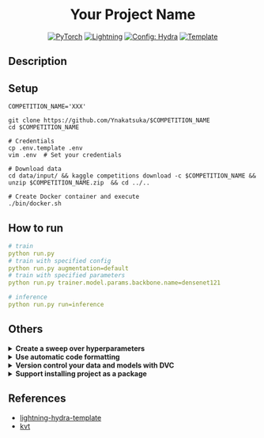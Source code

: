 <div align="center">

# Your Project Name

<a href="https://pytorch.org/get-started/locally/"><img alt="PyTorch" src="https://img.shields.io/badge/PyTorch-ee4c2c?logo=pytorch&logoColor=white"></a>
<a href="https://pytorchlightning.ai/"><img alt="Lightning" src="https://img.shields.io/badge/-Lightning-792ee5?logo=pytorchlightning&logoColor=white"></a>
<a href="https://hydra.cc/"><img alt="Config: Hydra" src="https://img.shields.io/badge/Config-Hydra-89b8cd"></a>
<a href="https://github.com/ashleve/lightning-hydra-template"><img alt="Template" src="https://img.shields.io/badge/-Lightning--Hydra--Template-017F2F?style=flat&logo=github&labelColor=gray"></a><br>

</div>

## Description

## Setup
```
COMPETITION_NAME='XXX'

git clone https://github.com/Ynakatsuka/$COMPETITION_NAME
cd $COMPETITION_NAME

# Credentials
cp .env.template .env
vim .env  # Set your credentials

# Download data
cd data/input/ && kaggle competitions download -c $COMPETITION_NAME && unzip $COMPETITION_NAME.zip  && cd ../..

# Create Docker container and execute
./bin/docker.sh
```

## How to run
```yaml
# train
python run.py
# train with specified config
python run.py augmentation=default
# train with specified parameters
python run.py trainer.model.params.backbone.name=densenet121

# inference
python run.py run=inference
```

## Others
<details>
<summary><b>Create a sweep over hyperparameters</b></summary>

```yaml
# this will run 6 experiments one after the other,
# each with different combination of batch_size and learning rate
python run.py -m datamodule.batch_size=32,64,128 model.lr=0.001,0.0005
```
> ⚠️ Currently sweeps aren't failure resistant (if one job crashes than the whole sweep crashes), but it will be supported in future Hydra release.

</details>

<details>
<summary><b>Use automatic code formatting</b></summary>

Use pre-commit hooks to standardize code formatting of your project and save mental energy.<br>
Simply install pre-commit package with:
```yaml
pip install pre-commit
```
Next, install hooks from [.pre-commit-config.yaml](.pre-commit-config.yaml):
```yaml
pre-commit install
```
After that your code will be automatically reformatted on every new commit.<br>
Currently template contains configurations of **black** (python code formatting), **isort** (python import sorting), **flake8** (python code analysis) and **prettier** (yaml formating). <br>

To reformat all files in the project use command:
```yaml
pre-commit run -a
```

</details>

<details>
<summary><b>Version control your data and models with DVC</b></summary>

Use [DVC](https://dvc.org) to version control big files, like your data or trained ML models.<br>
To initialize the dvc repository:
```yaml
dvc init
```
To start tracking a file or directory, use `dvc add`:
```yaml
dvc add data/MNIST
```
DVC stores information about the added file (or a directory) in a special .dvc file named data/MNIST.dvc, a small text file with a human-readable format. This file can be easily versioned like source code with Git, as a placeholder for the original data:
```yaml
git add data/MNIST.dvc data/.gitignore
git commit -m "Add raw data"
```

</details>

<details>
<summary><b>Support installing project as a package</b></summary>

It allows other people to easily use your modules in their own projects.
Change name of the `src` folder to your project name and add `setup.py` file:
```python
from setuptools import find_packages, setup

setup(
    name="src",  # you should change "src" to your project name
    version="0.0.0",
    description="Describe Your Cool Project",
    author="",
    author_email="",
    # replace with your own github project link
    url="https://github.com/ashleve/lightning-hydra-template",
    install_requires=["pytorch-lightning>=1.2.0", "hydra-core>=1.0.6"],
    packages=find_packages(),
)
```
Now your project can be installed from local files:
```yaml
pip install -e .
```
Or directly from git repository:
```yaml
pip install git+git://github.com/YourGithubName/your-repo-name.git --upgrade
```
So any file can be easily imported into any other file like so:
```python
from project_name.models.mnist_model import MNISTLitModel
from project_name.datamodules.mnist_datamodule import MNISTDataModule
```

</details>


## References
- [lightning-hydra-template](https://github.com/ashleve/lightning-hydra-template)
- [kvt](https://github.com/pudae/kaggle-understanding-clouds)

<br>

